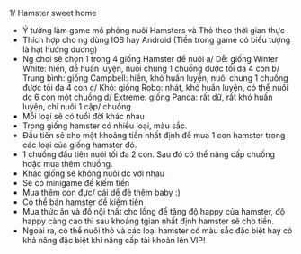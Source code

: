 1/ Hamster sweet home
- Ý tưởng làm game mô phỏng nuôi Hamsters và Thỏ theo thời gian thực
- Thích hợp cho ng dùng IOS hay Android
(Tiền trong game có biểu tượng là hạt hướng dương)
- Ng chơi sẽ chọn 1 trong 4 giống Hamster để nuôi
    a/ Dễ: giống Winter White: hiền, dễ huấn luyện, nuôi chung 1 chuồng được tối đa 4 con
    b/ Trung bình: giống Campbell: hiền, khó huấn luyện, nuôi chung 1 chuồng được tối đa 4 con
    c/ Khó: giống Robo: nhát, khó huấn luyện, có thể nuôi dc 6 con một chuồng
    d/ Extreme: giống Panda: rất dữ, rất khó huấn luyện, chỉ nuôi 1 cặp/ chuồng
- Mỗi loại sẽ có tuổi đời khác nhau
- Trong giống hamster có nhiều loại, màu sắc. 
- Đầu tiên sẽ cho một khoảng tiền nhất định để mua 1 con hamster trong các loại của giống hamster đó.
- 1 chuồng đầu tiên nuôi tối đa 2 con. Sau đó có thể nâng cấp chuồng hoặc mua thêm chuồng.
- Khác giống sẽ không nuôi dc với nhau
- Sẽ có minigame để kiếm tiền
- Mua thêm con đực/ cái dể đẻ thêm baby :) 
- Có thể bán hamster để kiếm tiền
- Mua thức ăn và đồ nội thất cho lồng để tăng độ happy của hamster, độ happy càng cao thì sau khoảng tgian nhất định hamster sẽ cho tiền.
- Ngoài ra, có thể nuôi thỏ và các loại hamster có màu sắc đặc biệt hay có khả năng đặc biệt khi nâng cấp tài khoản lên VIP!

